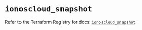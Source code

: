 # `ionoscloud_snapshot`

Refer to the Terraform Registry for docs: [`ionoscloud_snapshot`](https://registry.terraform.io/providers/ionos-cloud/ionoscloud/6.4.15/docs/resources/snapshot).
